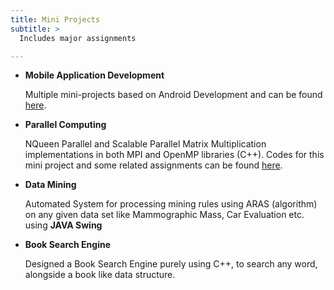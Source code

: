 ```yaml
---
title: Mini Projects
subtitle: >
  Includes major assignments

---
```


- __Mobile Application Development__
    
    Multiple mini-projects based on Android Development and can be found [here](https://github.com/sharan1/MAD-Practice).

- __Parallel Computing__

    N­Queen Parallel and Scalable Parallel Matrix Multiplication implementations in both MPI and OpenMP libraries (C++). Codes for this mini project and some related assignments can be found [here](https://github.com/sharan1/Parallel_Computing_Codes).

- __Data Mining__

    Automated System for processing mining rules using ARAS (algorithm) on any given data set like Mammographic Mass, Car Evaluation etc. using __JAVA Swing__

- __Book Search Engine__

    Designed a Book Search Engine purely using C++, to search any word, alongside a book like data structure.
